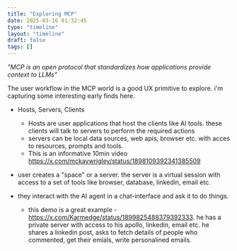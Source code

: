 ```yaml
---
title: "Exploring MCP"
date: 2025-03-16 01:32:45
type: "timeline"
layout: "timeline"
draft: false
tags: []
---
```

_"MCP is an open protocol that standardizes how applications provide context to LLMs"_

The user workflow in the MCP world is a good UX primitive to explore. i'm capturing some interesting early finds here.

- Hosts, Servers, Clients
    - Hosts are user applications that host the clients like AI tools. these clients will talk to servers to perform the required actions
    - servers can be local data sources, web apis, browser etc. with acces to resources, prompts and tools.
    - This is an informative 10min video https://x.com/mckaywrigley/status/1898109392341385509

- user creates a "space" or a server. the server is a virtual session with access to a set of tools like browser, database, linkedin, email etc.
- they interact with the AI agent in a chat-interface and ask it to do things. 
    - this demo is a great example - https://x.com/Karmedge/status/1899825488379392333. he has a private server with access to his apollo, linkedin, email etc. he shares a linkedin post, asks to fetch details of people who commented, get their emials, write personalined emails. 


